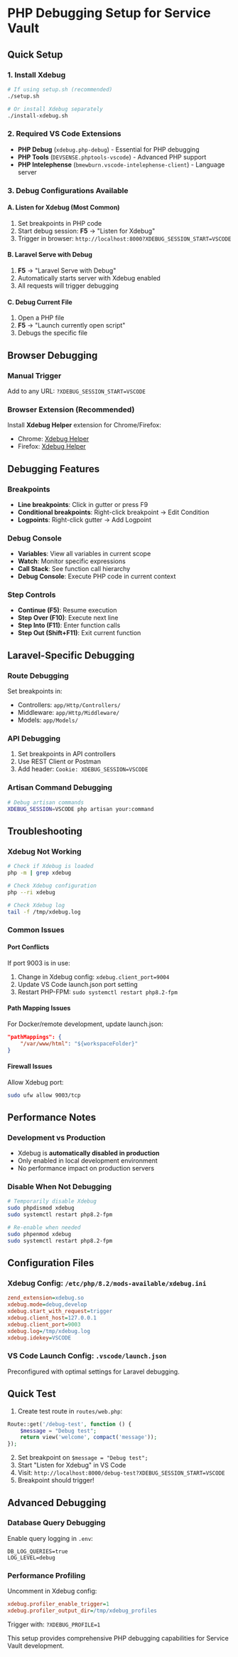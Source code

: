 # PHP Debugging Setup for Service Vault

## Quick Setup

### 1. Install Xdebug
```bash
# If using setup.sh (recommended)
./setup.sh

# Or install Xdebug separately
./install-xdebug.sh
```

### 2. Required VS Code Extensions
- **PHP Debug** (`xdebug.php-debug`) - Essential for PHP debugging
- **PHP Tools** (`DEVSENSE.phptools-vscode`) - Advanced PHP support
- **PHP Intelephense** (`bmewburn.vscode-intelephense-client`) - Language server

### 3. Debug Configurations Available

#### A. Listen for Xdebug (Most Common)
1. Set breakpoints in PHP code
2. Start debug session: **F5** → "Listen for Xdebug"
3. Trigger in browser: `http://localhost:8000?XDEBUG_SESSION_START=VSCODE`

#### B. Laravel Serve with Debug
1. **F5** → "Laravel Serve with Debug"
2. Automatically starts server with Xdebug enabled
3. All requests will trigger debugging

#### C. Debug Current File
1. Open a PHP file
2. **F5** → "Launch currently open script"
3. Debugs the specific file

## Browser Debugging

### Manual Trigger
Add to any URL: `?XDEBUG_SESSION_START=VSCODE`

### Browser Extension (Recommended)
Install **Xdebug Helper** extension for Chrome/Firefox:
- Chrome: [Xdebug Helper](https://chrome.google.com/webstore/detail/xdebug-helper/eadndfjplgieldjbigjakmdgkmoaaaoc)
- Firefox: [Xdebug Helper](https://addons.mozilla.org/en-US/firefox/addon/xdebug-helper-for-firefox/)

## Debugging Features

### Breakpoints
- **Line breakpoints**: Click in gutter or press F9
- **Conditional breakpoints**: Right-click breakpoint → Edit Condition
- **Logpoints**: Right-click gutter → Add Logpoint

### Debug Console
- **Variables**: View all variables in current scope
- **Watch**: Monitor specific expressions
- **Call Stack**: See function call hierarchy
- **Debug Console**: Execute PHP code in current context

### Step Controls
- **Continue (F5)**: Resume execution
- **Step Over (F10)**: Execute next line
- **Step Into (F11)**: Enter function calls
- **Step Out (Shift+F11)**: Exit current function

## Laravel-Specific Debugging

### Route Debugging
Set breakpoints in:
- Controllers: `app/Http/Controllers/`
- Middleware: `app/Http/Middleware/`
- Models: `app/Models/`

### API Debugging
1. Set breakpoints in API controllers
2. Use REST Client or Postman
3. Add header: `Cookie: XDEBUG_SESSION=VSCODE`

### Artisan Command Debugging
```bash
# Debug artisan commands
XDEBUG_SESSION=VSCODE php artisan your:command
```

## Troubleshooting

### Xdebug Not Working
```bash
# Check if Xdebug is loaded
php -m | grep xdebug

# Check Xdebug configuration
php --ri xdebug

# Check Xdebug log
tail -f /tmp/xdebug.log
```

### Common Issues

#### Port Conflicts
If port 9003 is in use:
1. Change in Xdebug config: `xdebug.client_port=9004`
2. Update VS Code launch.json port setting
3. Restart PHP-FPM: `sudo systemctl restart php8.2-fpm`

#### Path Mapping Issues
For Docker/remote development, update launch.json:
```json
"pathMappings": {
    "/var/www/html": "${workspaceFolder}"
}
```

#### Firewall Issues
Allow Xdebug port:
```bash
sudo ufw allow 9003/tcp
```

## Performance Notes

### Development vs Production
- Xdebug is **automatically disabled in production**
- Only enabled in local development environment
- No performance impact on production servers

### Disable When Not Debugging
```bash
# Temporarily disable Xdebug
sudo phpdismod xdebug
sudo systemctl restart php8.2-fpm

# Re-enable when needed
sudo phpenmod xdebug
sudo systemctl restart php8.2-fpm
```

## Configuration Files

### Xdebug Config: `/etc/php/8.2/mods-available/xdebug.ini`
```ini
zend_extension=xdebug.so
xdebug.mode=debug,develop
xdebug.start_with_request=trigger
xdebug.client_host=127.0.0.1
xdebug.client_port=9003
xdebug.log=/tmp/xdebug.log
xdebug.idekey=VSCODE
```

### VS Code Launch Config: `.vscode/launch.json`
Preconfigured with optimal settings for Laravel debugging.

## Quick Test

1. Create test route in `routes/web.php`:
```php
Route::get('/debug-test', function () {
    $message = "Debug test";
    return view('welcome', compact('message'));
});
```

2. Set breakpoint on `$message = "Debug test";`
3. Start "Listen for Xdebug" in VS Code
4. Visit: `http://localhost:8000/debug-test?XDEBUG_SESSION_START=VSCODE`
5. Breakpoint should trigger!

## Advanced Debugging

### Database Query Debugging
Enable query logging in `.env`:
```env
DB_LOG_QUERIES=true
LOG_LEVEL=debug
```

### Performance Profiling
Uncomment in Xdebug config:
```ini
xdebug.profiler_enable_trigger=1
xdebug.profiler_output_dir=/tmp/xdebug_profiles
```

Trigger with: `?XDEBUG_PROFILE=1`

This setup provides comprehensive PHP debugging capabilities for Service Vault development.